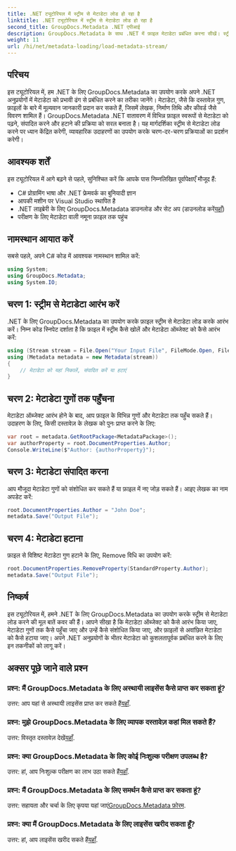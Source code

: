 ```yaml
---
title: .NET ट्यूटोरियल में स्ट्रीम से मेटाडेटा लोड हो रहा है
linktitle: .NET ट्यूटोरियल में स्ट्रीम से मेटाडेटा लोड हो रहा है
second_title: GroupDocs.Metadata .NET एपीआई
description: GroupDocs.Metadata के साथ .NET में फ़ाइल मेटाडेटा प्रबंधित करना सीखें। स्ट्रीम से मेटाडेटा लोड करने, संपादित करने और हटाने के लिए चरण-दर-चरण मार्गदर्शिका।
weight: 11
url: /hi/net/metadata-loading/load-metadata-stream/
---
```

## परिचय
इस ट्यूटोरियल में, हम .NET के लिए GroupDocs.Metadata का उपयोग करके अपने .NET अनुप्रयोगों में मेटाडेटा को प्रभावी ढंग से प्रबंधित करने का तरीका जानेंगे। मेटाडेटा, जैसे कि दस्तावेज़ गुण, फ़ाइलों के बारे में मूल्यवान जानकारी प्रदान कर सकते हैं, जिसमें लेखक, निर्माण तिथि और कीवर्ड जैसे विवरण शामिल हैं। GroupDocs.Metadata .NET वातावरण में विभिन्न फ़ाइल स्वरूपों से मेटाडेटा को पढ़ने, संपादित करने और हटाने की प्रक्रिया को सरल बनाता है। यह मार्गदर्शिका स्ट्रीम से मेटाडेटा लोड करने पर ध्यान केंद्रित करेगी, व्यावहारिक उदाहरणों का उपयोग करके चरण-दर-चरण प्रक्रियाओं का प्रदर्शन करेगी।
## आवश्यक शर्तें
इस ट्यूटोरियल में आगे बढ़ने से पहले, सुनिश्चित करें कि आपके पास निम्नलिखित पूर्वापेक्षाएँ मौजूद हैं:
- C# प्रोग्रामिंग भाषा और .NET फ्रेमवर्क का बुनियादी ज्ञान
- आपकी मशीन पर Visual Studio स्थापित है
-  .NET लाइब्रेरी के लिए GroupDocs.Metadata डाउनलोड और सेट अप (डाउनलोड करें[यहाँ](https://releases.groupdocs.com/metadata/net/))
- परीक्षण के लिए मेटाडेटा वाली नमूना फ़ाइल तक पहुंच

## नामस्थान आयात करें
सबसे पहले, अपने C# कोड में आवश्यक नामस्थान शामिल करें:
```csharp
using System;
using GroupDocs.Metadata;
using System.IO;
```
## चरण 1: स्ट्रीम से मेटाडेटा आरंभ करें
.NET के लिए GroupDocs.Metadata का उपयोग करके फ़ाइल स्ट्रीम से मेटाडेटा लोड करके आरंभ करें। निम्न कोड स्निपेट दर्शाता है कि फ़ाइल में स्ट्रीम कैसे खोलें और मेटाडेटा ऑब्जेक्ट को कैसे आरंभ करें:

```csharp
using (Stream stream = File.Open("Your Input File", FileMode.Open, FileAccess.ReadWrite))
using (Metadata metadata = new Metadata(stream))
{
    // मेटाडेटा को यहां निकालें, संपादित करें या हटाएं
}
```
## चरण 2: मेटाडेटा गुणों तक पहुँचना
मेटाडेटा ऑब्जेक्ट आरंभ होने के बाद, आप फ़ाइल के विभिन्न गुणों और मेटाडेटा तक पहुँच सकते हैं। उदाहरण के लिए, किसी दस्तावेज़ के लेखक को पुनः प्राप्त करने के लिए:

```csharp
var root = metadata.GetRootPackage<MetadataPackage>();
var authorProperty = root.DocumentProperties.Author;
Console.WriteLine($"Author: {authorProperty}");
```
## चरण 3: मेटाडेटा संपादित करना
आप मौजूदा मेटाडेटा गुणों को संशोधित कर सकते हैं या फ़ाइल में नए जोड़ सकते हैं। आइए लेखक का नाम अपडेट करें:

```csharp
root.DocumentProperties.Author = "John Doe";
metadata.Save("Output File");
```
## चरण 4: मेटाडेटा हटाना
फ़ाइल से विशिष्ट मेटाडेटा गुण हटाने के लिए, Remove विधि का उपयोग करें:

```csharp
root.DocumentProperties.RemoveProperty(StandardProperty.Author);
metadata.Save("Output File");
```

## निष्कर्ष
इस ट्यूटोरियल में, हमने .NET के लिए GroupDocs.Metadata का उपयोग करके स्ट्रीम से मेटाडेटा लोड करने की मूल बातें कवर की हैं। आपने सीखा है कि मेटाडेटा ऑब्जेक्ट को कैसे आरंभ किया जाए, मेटाडेटा गुणों तक कैसे पहुँचा जाए और उन्हें कैसे संशोधित किया जाए, और फ़ाइलों से अवांछित मेटाडेटा को कैसे हटाया जाए। अपने .NET अनुप्रयोगों के भीतर मेटाडेटा को कुशलतापूर्वक प्रबंधित करने के लिए इन तकनीकों को लागू करें।

## अक्सर पूछे जाने वाले प्रश्न
### प्रश्न: मैं GroupDocs.Metadata के लिए अस्थायी लाइसेंस कैसे प्राप्त कर सकता हूं?
 उत्तर: आप यहां से अस्थायी लाइसेंस प्राप्त कर सकते हैं[यहाँ](https://purchase.groupdocs.com/temporary-license/).
### प्रश्न: मुझे GroupDocs.Metadata के लिए व्यापक दस्तावेज़ कहां मिल सकते हैं?
 उत्तर: विस्तृत दस्तावेज़ देखें[यहाँ](https://tutorials.groupdocs.com/metadata/net/).
### प्रश्न: क्या GroupDocs.Metadata के लिए कोई निःशुल्क परीक्षण उपलब्ध है?
 उत्तर: हां, आप निःशुल्क परीक्षण का लाभ उठा सकते हैं[यहाँ](https://releases.groupdocs.com/).
### प्रश्न: मैं GroupDocs.Metadata के लिए समर्थन कैसे प्राप्त कर सकता हूं?
 उत्तर: सहायता और चर्चा के लिए कृपया यहां जाएं[GroupDocs.Metadata फ़ोरम](https://forum.groupdocs.com/c/metadata/14).
### प्रश्न: क्या मैं GroupDocs.Metadata के लिए लाइसेंस खरीद सकता हूँ?
 उत्तर: हां, आप लाइसेंस खरीद सकते हैं[यहाँ](https://purchase.groupdocs.com/buy).